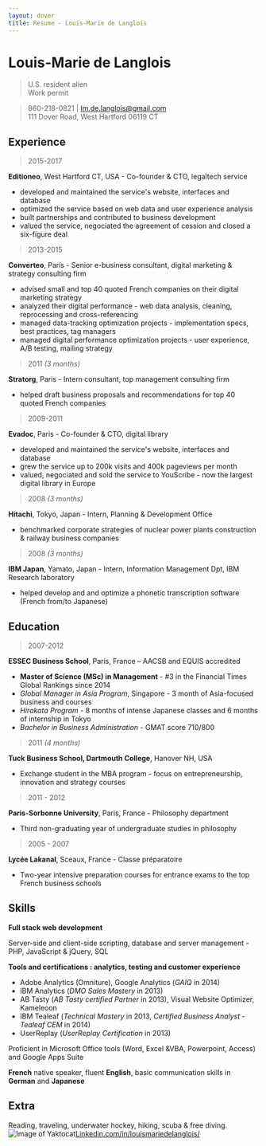 ```yaml
---
layout: dover
title: Resume - Louis-Marie de Langlois
---
```


# Louis-Marie de Langlois

>U.S. resident alien<br/>
>Work permit

> 860-218-0821 | lm.de.langlois@gmail.com<br/>
> 111 Dover Road, West Hartford 06119 CT

## Experience

> 2015-2017

__Editioneo__, West Hartford CT, USA - Co-founder & CTO, legaltech service
- developed and maintained the service's website, interfaces and database
- optimized the service based on web data and user experience analysis
- built partnerships and contributed to business development
- valued the service, negociated the agreement of cession and closed a six-figure deal

> 2013-2015

__Converteo__, Paris - Senior e-business consultant, digital marketing & strategy consulting firm
- advised small and top 40 quoted French companies on their digital marketing strategy
- analyzed their digital performance - web data analysis, cleaning, reprocessing and cross-referencing
- managed data-tracking optimization projects - implementation specs, best practices, tag managers
- managed digital performance optimization projects - user experience, A/B testing, mailing strategy

> 2011 _(3 months)_

__Stratorg__, Paris - Intern consultant, top management consulting firm
- helped draft business proposals and recommendations for top 40 quoted French companies

> 2009-2011

__Evadoc__, Paris - Co-founder & CTO, digital library
- developed and maintained the service's website, interfaces and database
- grew the service up to 200k visits and 400k pageviews per month
- valued, negociated and sold the service to YouScribe - now the largest digital library in Europe

<!--
> 2009

__WordAppeal__, Paris, France - Freelance, online communications consulting agency
- content integration in websites for top 40 quoted French companies
-->
> 2008 _(3 months)_

__Hitachi__, Tokyo, Japan - Intern, Planning & Development Office
- benchmarked corporate strategies of nuclear power plants construction & railway business companies

> 2008 _(3 months)_

__IBM Japan__, Yamato, Japan - Intern, Information Management Dpt, IBM Research laboratory
- helped develop and and optimize a phonetic transcription software (French from/to Japanese)

## Education

> 2007-2012

__ESSEC Business School__, Paris, France – AACSB and EQUIS accredited
- __Master of Science (MSc) in Management__ - #3 in the Financial Times Global Rankings since 2014
- *Global Manager in Asia Program*, Singapore - 3 month of Asia-focused business and courses
- *Hirakata Program* - 8 months of intense Japanese classes and 6 months of internship in Tokyo
- *Bachelor in Business Administration* - GMAT score 710/800

> 2011 _(4 months)_

__Tuck Business School, Dartmouth College__, Hanover NH, USA
- Exchange student in the MBA program - focus on entrepreneurship, innovation and strategy courses

> 2011 - 2012

__Paris-Sorbonne University__, Paris, France - Philosophy department
- Third non-graduating year of undergraduate studies in philosophy

> 2005 - 2007

__Lycée Lakanal__, Sceaux, France - Classe préparatoire
- Two-year intensive preparation courses for entrance exams to the top French business schools

<!--
> 2005

__Lycée Emile Zola__, Rennes, France
- High School Diploma (French scientific « Baccalauréat »)
-->
## Skills

__Full stack web development__

 Server-side and client-side scripting, database and server management - PHP, JavaScript & jQuery, SQL

__Tools and certifications : analytics, testing and customer experience__

- Adobe Analytics (Omniture), Google Analytics (*GAIQ* in 2014)
- IBM Analytics (*DMO Sales Mastery* in 2013)
- AB Tasty (*AB Tasty certified Partner* in 2013), Visual Website Optimizer, Kameleoon
- IBM Tealeaf (*Technical Mastery* in 2013, *Certified Business Analyst - Tealeaf CEM* in 2014)
- UserReplay (*UserReplay Certification* in 2013)

Proficient in Microsoft Office tools (Word, Excel &VBA, Powerpoint, Access) and Google Apps Suite

__French__ native speaker, fluent __English__, basic communication skills in __German__ and __Japanese__

## Extra

Reading, traveling, underwater hockey, hiking, scuba & free diving. ![Image of Yaktocat](https://heleme.github.io/markdown-cv/media/1493253876_linkedin.pngg)[Linkedin.com/in/louismariedelanglois/](https://linkedin.com/in/louismariedelanglois/?locale=en_US)
